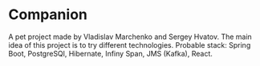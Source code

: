 # Companion
A pet project made by Vladislav Marchenko and Sergey Hvatov. The main idea of this project is to try different technologies. Probable stack: Spring Boot, PostgreSQl, Hibernate, Infiny Span, JMS (Kafka), React.  
